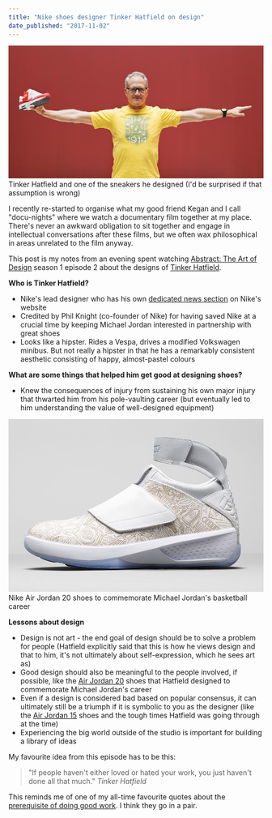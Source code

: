 ```yaml
---
title: "Nike shoes designer Tinker Hatfield on design"
date_published: "2017-11-02"
---
```


![tinker hatfield](images/tinker-hatfield-1.jpg) Tinker Hatfield and one of the sneakers he designed (I'd be surprised if that assumption is wrong)

I recently re-started to organise what my good friend Kegan and I call "docu-nights" where we watch a documentary film together at my place. There's never an awkward obligation to sit together and engage in intellectual conversations after these films, but we often wax philosophical in areas unrelated to the film anyway.

This post is my notes from an evening spent watching [Abstract: The Art of Design](https://www.youtube.com/watch?v=DYaq2sWTWAA) season 1 episode 2 about the designs of [Tinker Hatfield](https://en.wikipedia.org/wiki/Tinker_Hatfield).

**Who is Tinker Hatfield?**

- Nike's lead designer who has his own [dedicated news section](https://news.nike.com/tinker-hatfield) on Nike's website
- Credited by Phil Knight (co-founder of Nike) for having saved Nike at a crucial time by keeping Michael Jordan interested in partnership with great shoes
- Looks like a hipster. Rides a Vespa, drives a modified Volkswagen minibus. But not really a hipster in that he has a remarkably consistent aesthetic consisting of happy, almost-pastel colours

**What are some things that helped him get good at designing shoes?**

- Knew the consequences of injury from sustaining his own major injury that thwarted him from his pole-vaulting career (but eventually led to him understanding the value of well-designed equipment)

![air jordan 20 laser](images/air-jordan-20-laser-release-reminder-01.jpg) Nike Air Jordan 20 shoes to commemorate Michael Jordan's basketball career

**Lessons about design**

- Design is not art - the end goal of design should be to solve a problem for people (Hatfield explicitly said that this is how he views design and that to him, it's not ultimately about self-expression, which he sees art as)
- Good design should also be meaningful to the people involved, if possible, like the [Air Jordan 20](https://www.sneakerfiles.com/air-jordans/jordan-20/) shoes that Hatfield designed to commemorate Michael Jordan's career
- Even if a design is considered bad based on popular consensus, it can ultimately still be a triumph if it is symbolic to you as the designer (like the [Air Jordan 15](https://sneakernews.com/tag/air-jordan-15/) shoes and the tough times Hatfield was going through at the time)
- Experiencing the big world outside of the studio is important for building a library of ideas

My favourite idea from this episode has to be this:

> "If people haven't either loved or hated your work, you just haven't done all that much."
> <cite>Tinker Hatfield</cite>

This reminds me of one of my all-time favourite quotes about the [prerequisite of doing good work](/2017-10-04-fierce-and-original/). I think they go in a pair.
